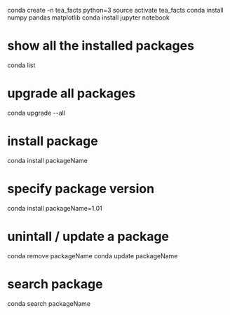 conda create -n tea_facts python=3
source activate tea_facts
conda install numpy pandas matplotlib
conda install jupyter notebook

# show all the installed packages
conda list

# upgrade all packages
conda upgrade --all

# install package
conda install packageName

# specify package version
conda install packageName=1.01

# unintall / update a package
conda remove packageName
conda update packageName

# search package
conda search packageName
